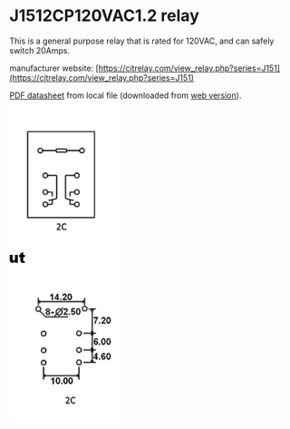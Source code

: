 # J1512CP120VAC1.2 relay

This is a general purpose relay that is rated for 120VAC, and can safely switch 20Amps.


manufacturer website: [https://citrelay.com/view_relay.php?series=J151](https://citrelay.com/view_relay.php?series=J151)

[PDF datasheet](J151.pdf) from local file (downloaded from [web version](https://www.citrelay.com/Catalog%20Pages/RelayCatalog/J151.pdf)).


![pin layout screenshot](2C-pinout-drawing.png)